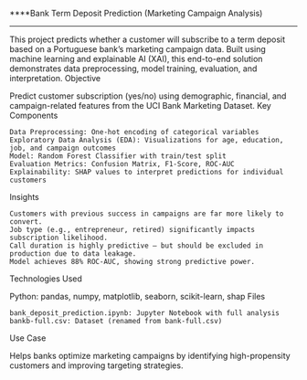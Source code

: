 ****Bank Term Deposit Prediction (Marketing Campaign Analysis) 
****


This project predicts whether a customer will subscribe to a term deposit based on a Portuguese bank’s marketing campaign data. Built using machine learning and explainable AI (XAI), this end-to-end solution demonstrates data preprocessing, model training, evaluation, and interpretation. 
Objective 

Predict customer subscription (yes/no) using demographic, financial, and campaign-related features from the UCI Bank Marketing Dataset. 
Key Components 

    Data Preprocessing: One-hot encoding of categorical variables  
    Exploratory Data Analysis (EDA): Visualizations for age, education, job, and campaign outcomes  
    Model: Random Forest Classifier with train/test split  
    Evaluation Metrics: Confusion Matrix, F1-Score, ROC-AUC  
    Explainability: SHAP values to interpret predictions for individual customers
     

Insights 

    Customers with previous success in campaigns are far more likely to convert.  
    Job type (e.g., entrepreneur, retired) significantly impacts subscription likelihood.  
    Call duration is highly predictive — but should be excluded in production due to data leakage.  
    Model achieves 88% ROC-AUC, showing strong predictive power.
     

Technologies Used 

Python: pandas, numpy, matplotlib, seaborn, scikit-learn, shap 
Files 

    bank_deposit_prediction.ipynb: Jupyter Notebook with full analysis  
    bankb-full.csv: Dataset (renamed from bank-full.csv)
     

Use Case 

Helps banks optimize marketing campaigns by identifying high-propensity customers and improving targeting strategies.
